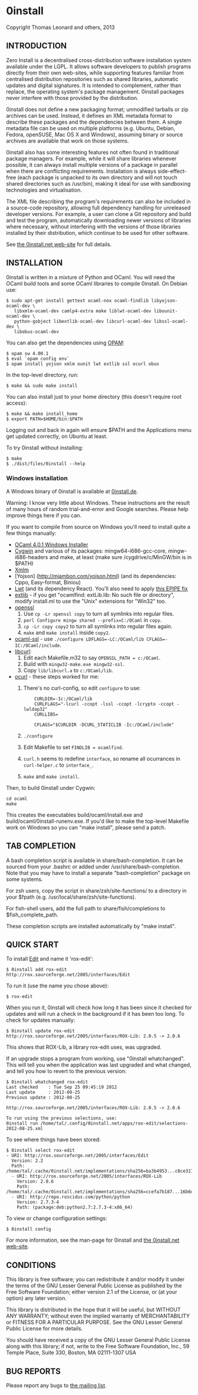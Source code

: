 0install
========

Copyright Thomas Leonard and others, 2013

INTRODUCTION
------------

Zero Install is a decentralised cross-distribution software installation system
available under the LGPL. It allows software developers to publish programs
directly from their own web-sites, while supporting features familiar from
centralised distribution repositories such as shared libraries, automatic
updates and digital signatures. It is intended to complement, rather than
replace, the operating system's package management. 0install packages never
interfere with those provided by the distribution.

0install does not define a new packaging format; unmodified tarballs or zip
archives can be used. Instead, it defines an XML metadata format to describe
these packages and the dependencies between them. A single metadata file can be
used on multiple platforms (e.g. Ubuntu, Debian, Fedora, openSUSE, Mac OS X and
Windows), assuming binary or source archives are available that work on those
systems.

0install also has some interesting features not often found in traditional
package managers. For example, while it will share libraries whenever possible,
it can always install multiple versions of a package in parallel when there are
conflicting requirements. Installation is always side-effect-free (each package
is unpacked to its own directory and will not touch shared directories such as
/usr/bin), making it ideal for use with sandboxing technologies and
virtualisation.

The XML file describing the program's requirements can also be included in a
source-code repository, allowing full dependency handling for unreleased
developer versions. For example, a user can clone a Git repository and build
and test the program, automatically downloading newer versions of libraries
where necessary, without interfering with the versions of those libraries
installed by their distribution, which continue to be used for other software.

See [the 0install.net web-site](http://0install.net/) for full details.


INSTALLATION
------------

0install is written in a mixture of Python and OCaml. You will need the OCaml
build tools and some OCaml libraries to compile 0install. On Debian use:

    $ sudo apt-get install gettext ocaml-nox ocaml-findlib libyojson-ocaml-dev \
       libxmlm-ocaml-dev camlp4-extra make liblwt-ocaml-dev libounit-ocaml-dev \
       python-gobject libextlib-ocaml-dev libcurl-ocaml-dev libssl-ocaml-dev \
       libobus-ocaml-dev

You can also get the dependencies using [OPAM](http://opam.ocamlpro.com/):

    $ opam sw 4.00.1
    $ eval `opam config env`
    $ opam install yojson xmlm ounit lwt extlib ssl ocurl obus

In the top-level directory, run:

    $ make && sudo make install

You can also install just to your home directory (this doesn't require root
access):

    $ make && make install_home
    $ export PATH=$HOME/bin:$PATH

Logging out and back in again will ensure $PATH and the Applications menu get
updated correctly, on Ubuntu at least.

To try 0install without installing:

    $ make
    $ ./dist/files/0install --help

### Windows installation

A Windows binary of 0install is available at [0install.de](http://0install.de/?lang=en).

Warning: I know very little about Windows. These instructions are the result of many hours of random trial-and-error and Google searches. Please help improve things here if you can.

If you want to compile from source on Windows you'll need to install quite a few things manually:

- [OCaml 4.0.1 Windows Installer](http://protz.github.io/ocaml-installer/)
- [Cygwin](http://www.cygwin.com/) and various of its packages: mingw64-i686-gcc-core, mingw-i686-headers and make, at least (make sure /cygdrive/c/MinGW/bin is in $PATH)
- [Xmlm](http://erratique.ch/software/xmlm)
- [Yojson] (http://mjambon.com/yojson.html) (and its dependencies: Cppo, Easy-format, Biniou)
- [Lwt](http://ocsigen.org/lwt/) (and its dependency React). You'll also need to apply [this EPIPE fix](https://github.com/ocsigen/lwt/issues/20)
- [extlib](http://code.google.com/p/ocaml-extlib/) - if you get "ocamlfind: extLib.lib: No such file or directory", modify install.ml to use the "Unix" extensions for "Win32" too.
- [openssl](http://www.openssl.org/)
  1. Use `cp -Lr openssl copy` to turn all symlinks into regular files.
  2. `perl Configure mingw shared --prefix=C:/OCaml` in `copy`.
  3. `cp -Lr copy copy2` to turn all symlinks into regular files again.
  4. `make` and `make install` inside `copy2`.
- [ocaml-ssl](http://sourceforge.net/projects/savonet/files/ocaml-ssl/) - use `./configure LDFLAGS=-LC:/OCaml/lib CFLAGS=-IC:/OCaml/include`.
- [libcurl](http://curl.haxx.se/download.html):
  1. Edit each Makefile.m32 to say `OPENSSL_PATH = c:/OCaml`.
  2. Build with `mingw32-make.exe mingw32-ssl`.
  3. Copy `lib/libcurl.a` to `c:/OCaml/lib`.
- [ocurl](http://sourceforge.net/projects/ocurl/) - these steps worked for me:
  1. There's no curl-config, so edit `configure` to use:

             CURLDIR=-Ic:/OCaml/lib
             CURLFLAGS="-lcurl -ccopt -lssl -ccopt -lcrypto -ccopt -lwldap32"
             CURLLIBS=

             CFLAGS="$CURLDIR -DCURL_STATICLIB -Ic:/OCaml/include"
  2. `./configure`
  3. Edit Makefile to set `FINDLIB = ocamlfind`.
  4. `curl.h` seems to redefine `interface`, so rename all ocurrances in `curl-helper.c` to `interface_`.
  5. `make` and `make install`.

Then, to build 0install under Cygwin:

    cd ocaml
    make

This creates the executables build/ocaml/install.exe and build/ocaml/0install-runenv.exe.
If you'd like to make the top-level Makefile work on Windows so you can "make install", please
send a patch.


TAB COMPLETION
--------------

A bash completion script is available in share/bash-completion. It can be
sourced from your .bashrc or added under /usr/share/bash-completion. Note that
you may have to install a separate "bash-completion" package on some systems.

For zsh users, copy the script in share/zsh/site-functions/ to a directory in
your $fpath (e.g. /usr/local/share/zsh/site-functions).

For fish-shell users, add the full path to share/fish/completions to
$fish_complete_path.

These completion scripts are installed automatically by "make install".


QUICK START
-----------

To install [Edit](http://rox.sourceforge.net/2005/interfaces/Edit) and name it 'rox-edit':

    $ 0install add rox-edit http://rox.sourceforge.net/2005/interfaces/Edit

To run it (use the name you chose above):

    $ rox-edit

When you run it, 0install will check how long it has been since it checked
for updates and will run a check in the background if it has been too long.
To check for updates manually:

    $ 0install update rox-edit
    http://rox.sourceforge.net/2005/interfaces/ROX-Lib: 2.0.5 -> 2.0.6

This shows that ROX-Lib, a library rox-edit uses, was upgraded.

If an upgrade stops a program from working, use "0install whatchanged".
This will tell you when the application was last upgraded and what changed, and
tell you how to revert to the previous version:

    $ 0install whatchanged rox-edit
    Last checked    : Tue Sep 25 09:45:19 2012
    Last update     : 2012-09-25
    Previous update : 2012-08-25
    
    http://rox.sourceforge.net/2005/interfaces/ROX-Lib: 2.0.5 -> 2.0.6
    
    To run using the previous selections, use:
    0install run /home/tal/.config/0install.net/apps/rox-edit/selections-2012-08-25.xml

To see where things have been stored:

    $ 0install select rox-edit
    - URI: http://rox.sourceforge.net/2005/interfaces/Edit
      Version: 2.2
      Path: /home/tal/.cache/0install.net/implementations/sha256=ba3b4953...c8ce3177f08c926bebafcf16b9
      - URI: http://rox.sourceforge.net/2005/interfaces/ROX-Lib
        Version: 2.0.6
        Path: /home/tal/.cache/0install.net/implementations/sha256=ccefa7b187...16b6d0ad67c4df6d0c06243e
      - URI: http://repo.roscidus.com/python/python
        Version: 2.7.3-4
        Path: (package:deb:python2.7:2.7.3-4:x86_64)

To view or change configuration settings:

    $ 0install config

For more information, see the man-page for 0install and [the 0install.net web-site](http://0install.net/).


CONDITIONS
----------

This library is free software; you can redistribute it and/or
modify it under the terms of the GNU Lesser General Public
License as published by the Free Software Foundation; either
version 2.1 of the License, or (at your option) any later version.

This library is distributed in the hope that it will be useful,
but WITHOUT ANY WARRANTY; without even the implied warranty of
MERCHANTABILITY or FITNESS FOR A PARTICULAR PURPOSE.  See the GNU
Lesser General Public License for more details.

You should have received a copy of the GNU Lesser General Public
License along with this library; if not, write to the Free Software
Foundation, Inc., 59 Temple Place, Suite 330, Boston, MA 02111-1307  USA


BUG REPORTS
-----------

Please report any bugs to [the mailing list](http://0install.net/support.html).
